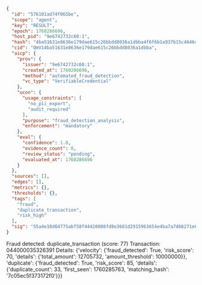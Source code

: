 ```json
{
  "id": "576101ad74f065be",
  "scope": "agent",
  "key": "RESULT",
  "epoch": 1760286696,
  "host_pid": "9e6742732c60:1",
  "hash": "4ba51631e8636e179dae615c26bbdd8036a1dbba4f6f6b1a937b15c464648f61",
  "cid": "QmV14ba51631e8636e179dae615c26bbdd8036a1dbba",
  "aicp": {
    "prov": {
      "issuer": "9e6742732c60:1",
      "created_at": 1760286696,
      "method": "automated_fraud_detection",
      "vc_type": "VerifiableCredential"
    },
    "ucon": {
      "usage_constraints": [
        "no_pii_export",
        "audit_required"
      ],
      "purpose": "fraud_detection_analysis",
      "enforcement": "mandatory"
    },
    "eval": {
      "confidence": 1.0,
      "evidence_count": 0,
      "review_status": "pending",
      "evaluated_at": 1760286696
    }
  },
  "sources": [],
  "edges": [],
  "metrics": {},
  "thresholds": {},
  "tags": [
    "fraud",
    "duplicate_transaction",
    "risk_high"
  ],
  "sig": "55a4e18d64775abf58f44420008fd8e3681d2915963654e4ba7a7d66271e66b7"
}
```

Fraud detected: duplicate_transaction (score: 77)
Transaction: 044000035326391
Details: {'velocity': {'fraud_detected': True, 'risk_score': 70, 'details': {'total_amount': 12705732, 'amount_threshold': 10000000}}, 'duplicate': {'fraud_detected': True, 'risk_score': 85, 'details': {'duplicate_count': 33, 'first_seen': 1760285763, 'matching_hash': '7c05ec5f373172f0'}}}